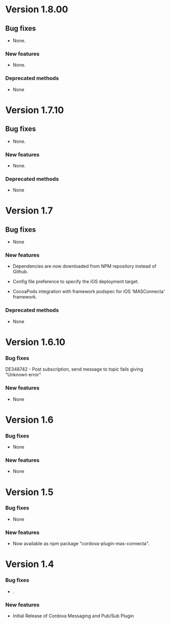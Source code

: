 # Version 1.8.00

## Bug fixes

- None.

### New features

- None.

### Deprecated methods

- None


# Version 1.7.10

## Bug fixes

- None.

### New features

- None.

### Deprecated methods

- None


# Version 1.7

## Bug fixes

- None

### New features

- Dependencies are now downloaded from NPM repository instead of Github.

- Config file preference to specify the iOS deployment target.

- CocoaPods integration with framework podspec for iOS 'MASConnecta' framework.


### Deprecated methods

- None

# Version 1.6.10

### Bug fixes

DE348742 - Post subscription, send message to topic fails giving "Unknown error"

### New features

- None

# Version 1.6

### Bug fixes

- None

### New features

- None


# Version 1.5

### Bug fixes

- None

### New features

- Now available as npm package "cordova-plugin-mas-connecta".


# Version 1.4

### Bug fixes
- .

### New features

- Initial Release of Cordova Messaging and Pub/Sub Plugin



 [mag]: https://docops.ca.com/mag
 [mas.ca.com]: http://mas.ca.com/
 [docs]: http://mas.ca.com/docs/
 [blog]: http://mas.ca.com/blog/

 [releases]: ../../releases
 [contributing]: /CONTRIBUTING.md
 [license-link]: /LICENSE
